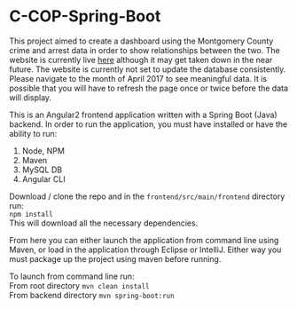 # C-COP-Spring-Boot

This project aimed to create a dashboard using the Montgomery County crime and arrest data in order to show relationships between the two. The website is currently live [here](http://ec2-52-54-85-216.compute-1.amazonaws.com:8080/CCOP/) although it may get taken down in the near future. The website is currently not set to update the database consistently. Please navigate to the month of April 2017 to see meaningful data. It is possible that you will have to refresh the page once or twice before the data will display. 

This is an Angular2 frontend application written with a Spring Boot (Java) backend. In order to run the application, you must have installed or have the ability to run:

1. Node, NPM
2. Maven
3. MySQL DB
4. Angular CLI

Download / clone the repo and in the `frontend/src/main/frontend` directory run:  
`npm install`  
This will download all the necessary dependencies. 

From here you can either launch the application from command line using Maven, or load in the application through Eclipse or IntelliJ. Either way you must package up the project using maven before running.

To launch from command line run:  
From root directory `mvn clean install`  
From backend directory `mvn spring-boot:run`

